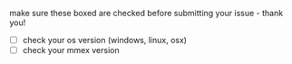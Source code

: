 
make sure these boxed are checked before submitting your issue - thank you!
- [ ] check your os version (windows, linux, osx)
- [ ] check your mmex version
